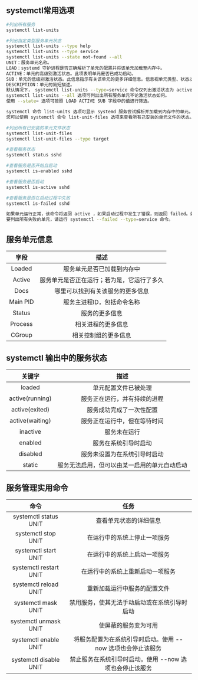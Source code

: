## systemctl常用选项

```bash
#列出所有服务
systemctl list-units

#列出指定类型服务单元状态
systemctl list-units --type help
systemctl list-units --type service
systemctl list-units --state not-found --all
UNIT：服务单元名称。
LOAD：systemd 守护进程是否正确解析了单元的配置并将该单元加载至内存中。
ACTIVE：单元的高级别激活状态。此项表明单元是否已成功启动。
SUB：单元的低级别激活状态。此信息指示有关该单元的更多详细信息。信息视单元类型、状态以及单元的执行方式而异。
DESCRIPTION：单元的简短描述。
默认情况下， systemctl list-units --type=service 命令仅列出激活状态为 active 的服务单元。 
systemctl list-units --all 选项可列出出所有服务单元不论激活状态如何。
使用 --state= 选项可按照 LOAD ACTIVE SUB 字段中的值进行筛选。

systemctl 命令 list-units 选项可显示 systemd 服务尝试解析并加载到内存中的单元。此选项不显示己安装但未启用的服务。
您可以使用 systemctl 命令 list-unit-files 选项来查看所有己安装的单元文件的状态。

#列出所有已安装的单元文件状态
systemctl list-unit-files
systemctl list-unit-files --type target

#查看服务状态
systemctl status sshd

#查看服务是否开始自启动
systemctl is-enabled sshd

#查看服务是否启动
systemctl is-active sshd

#查看服务是否在启动过程中失败
systemctl is-failed sshd

如果单元运行正常，该命令将返回 active ，如果启动过程中发生了错误，则返回 failed。如果单元己被停止它将返回 unknown、inactive。
要列出所有失败的单元，请运行 systemctl --failed --type=service 命令。
```

## 服务单元信息

|   字段   |                    描述                    |
| :------: | :----------------------------------------: |
|  Loaded  |         服务单元是否已加载到内存中         |
|  Active  | 服务单元是否正在运行；若为是，它运行了多久 |
|   Docs   |      哪里可以找到有关该服务的更多信息      |
| Main PID |         服务主进程ID，包括命令名称         |
|  Status  |               服务的更多信息               |
| Process  |             相关进程的更多信息             |
|  CGroup  |            相关控制组的更多信息            |

## systemctl 输出中的服务状态

|     关键字      |                     描述                     |
| :-------------: | :------------------------------------------: |
|     loaded      |             单元配置文件已被处理             |
| active(running) |         服务正在运行，并有持续的进程         |
| active(exited)  |           服务成功完成了一次性配置           |
| active(waiting) |         服务正在运行中，但在等待时间         |
|    inactive     |                 服务未在运行                 |
|     enabled     |             服务在系统引导时启动             |
|    disabled     |         服务未设置为在系统引导时启动         |
|     static      | 服务无法启用，但可以由某一启用的单元自动启动 |

## 服务管理实用命令

|          命令          |                            任务                             |
| :--------------------: | :---------------------------------------------------------: |
| systemctl status UNIT  |                   查看单元状态的详细信息                    |
|  systemctl stop UNIT   |                在运行中的系统上停止一项服务                 |
|  systemctl start UNIT  |                在运行中的系统上启动一项服务                 |
| systemctl restart UNIT |              在运行中的系统上重新启动一项服务               |
| systemctl reload UNIT  |                重新加载运行中服务的配置文件                 |
|  systemctl mask UNIT   |        禁用服务，使其无法手动启动或在系统引导时启动         |
| systemctl unmask UNIT  |                    使屏蔽的服务变为可用                     |
| systemctl enable UNIT  | 将服务配置为在系统引导时启动。使用 --now 选项也会停止该服务 |
| systemctl disable UNIT |   禁止服务在系统引导时启动。使用 --now 选项也会停止该服务   |

